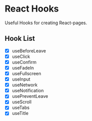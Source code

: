 # React Hooks

Useful Hooks for creating React-pages.

## Hook List

- [X] useBeforeLeave
- [X] useClick
- [X] useConfirm
- [X] useFadeIn
- [X] useFullscreen
- [X] useInput
- [X] useNetwork
- [X] useNotification
- [X] usePreventLeave
- [X] useScroll
- [X] useTabs
- [X] useTitle